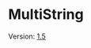 # MultiString

Version:  <a href="https://github.com/adamis/MultiString/blob/master/MultiString1.5.rar" download="MultiString1.5.rar">1.5</a>

